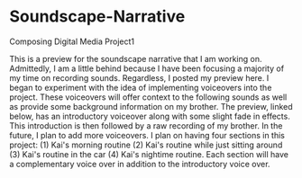 # Soundscape-Narrative
Composing Digital Media Project1

This is a preview for the soundscape narrative that I am working on. Admittedly, I am a little behind because I have been focusing a majority of my time on recording sounds. 
Regardless, I posted my preview here. I began to experiment with the idea of implementing voiceovers into the project. These voiceovers will offer context to the following sounds as well as provide some background
information on my brother. The preview, linked below, has an introductory voiceover along with some slight fade in effects. This introduction is then followed by a raw recording of my brother. In the future, I plan 
to add more voiceovers. I plan on having four sections in this project: (1) Kai's morning routine (2) Kai's routine while just sitting around (3) Kai's routine in the car (4) Kai's nightime routine. Each section will have a
complementary voice over in addition to the introductory voice over.
